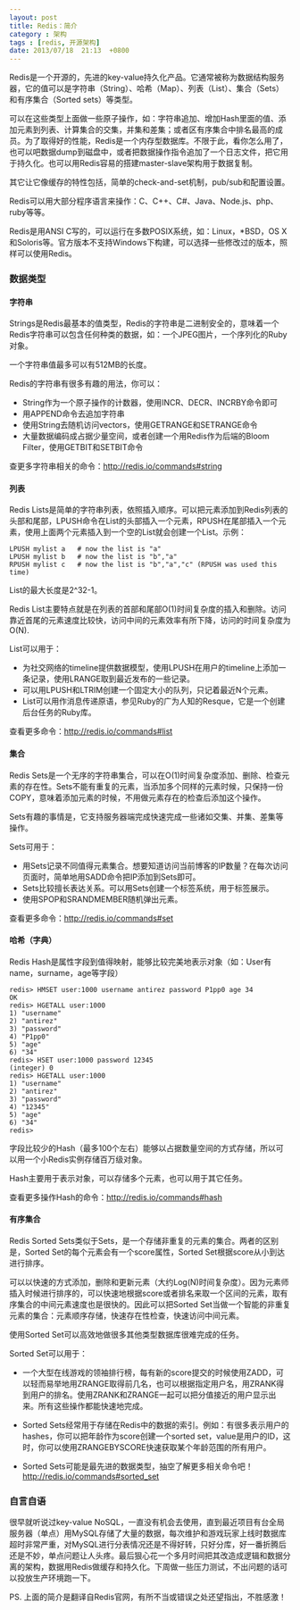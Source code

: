 ```yaml
---
layout: post
title: Redis：简介
category : 架构
tags : [redis, 开源架构]
date: 2013/07/18  21:13  +0800
--- 
```


Redis是一个开源的，先进的key-value持久化产品。它通常被称为数据结构服务器，它的值可以是字符串（String）、哈希（Map）、列表（List）、集合（Sets）和有序集合（Sorted sets）等类型。

可以在这些类型上面做一些原子操作，如：字符串追加、增加Hash里面的值、添加元素到列表、计算集合的交集，并集和差集；或者区有序集合中排名最高的成员。为了取得好的性能，Redis是一个内存型数据库。不限于此，看你怎么用了，也可以吧数据dump到磁盘中，或者把数据操作指令追加了一个日志文件，把它用于持久化。也可以用Redis容易的搭建master-slave架构用于数据复制。

<!--more-->

其它让它像缓存的特性包括，简单的check-and-set机制，pub/sub和配置设置。

Redis可以用大部分程序语言来操作：C、C++、C#、Java、Node.js、php、ruby等等。

Redis是用ANSI C写的，可以运行在多数POSIX系统，如：Linux，*BSD，OS X和Soloris等。官方版本不支持Windows下构建，可以选择一些修改过的版本，照样可以使用Redis。


### 数据类型

#### 字符串

Strings是Redis最基本的值类型，Redis的字符串是二进制安全的，意味着一个Redis字符串可以包含任何种类的数据，如：一个JPEG图片，一个序列化的Ruby对象。

一个字符串值最多可以有512MB的长度。

Redis的字符串有很多有趣的用法，你可以：

* String作为一个原子操作的计数器，使用INCR、DECR、INCRBY命令即可
* 用APPEND命令去追加字符串
* 使用String去随机访问vectors，使用GETRANGE和SETRANGE命令
* 大量数据编码成占据少量空间，或者创建一个用Redis作为后端的Bloom Filter，使用GETBIT和SETBIT命令

查更多字符串相关的命令：<http://redis.io/commands#string>

#### 列表

Redis Lists是简单的字符串列表，依照插入顺序。可以把元素添加到Redis列表的头部和尾部，LPUSH命令在List的头部插入一个元素，RPUSH在尾部插入一个元素，使用上面两个元素插入到一个空的List就会创建一个List。示例：

	LPUSH mylist a   # now the list is "a"
	LPUSH mylist b   # now the list is "b","a"
	RPUSH mylist c   # now the list is "b","a","c" (RPUSH was used this time)


List的最大长度是2^32-1。

Redis List主要特点就是在列表的首部和尾部O(1)时间复杂度的插入和删除。访问靠近首尾的元素速度比较快，访问中间的元素效率有所下降，访问的时间复杂度为O(N).

List可以用于：

* 为社交网络的timeline提供数据模型，使用LPUSH在用户的timeline上添加一条记录，使用LRANGE取到最近发布的一些记录。
* 可以用LPUSH和LTRIM创建一个固定大小的队列，只记着最近N个元素。
* List可以用作消息传递原语，参见Ruby的广为人知的Resque，它是一个创建后台任务的Ruby库。

查看更多命令：<http://redis.io/commands#list> 


#### 集合

Redis Sets是一个无序的字符串集合，可以在O(1)时间复杂度添加、删除、检查元素的存在性。Sets不能有重复的元素，当添加多个同样的元素时候，只保持一份COPY，意味着添加元素的时候，不用做元素存在的检查后添加这个操作。

Sets有趣的事情是，它支持服务器端完成快速完成一些诸如交集、并集、差集等操作。

Sets可用于：

* 用Sets记录不同值得元素集合。想要知道访问当前博客的IP数量？在每次访问页面时，简单地用SADD命令把IP添加到Sets即可。
* Sets比较擅长表达关系。可以用Sets创建一个标签系统，用于标签展示。
* 使用SPOP和SRANDMEMBER随机弹出元素。

查看更多命令：<http://redis.io/commands#set>

#### 哈希（字典）

Redis Hash是属性字段到值得映射，能够比较完美地表示对象（如：User有name，surname，age等字段）

	redis> HMSET user:1000 username antirez password P1pp0 age 34
	OK
	redis> HGETALL user:1000
	1) "username"
	2) "antirez"
	3) "password"
	4) "P1pp0"
	5) "age"
	6) "34"
	redis> HSET user:1000 password 12345
	(integer) 0
	redis> HGETALL user:1000
	1) "username"
	2) "antirez"
	3) "password"
	4) "12345"
	5) "age"
	6) "34"
	redis> 

字段比较少的Hash（最多100个左右）能够以占据数量空间的方式存储，所以可以用一个小Redis实例存储百万级对象。	

Hash主要用于表示对象，可以存储多个元素，也可以用于其它任务。

查看更多操作Hash的命令：<http://redis.io/commands#hash>

#### 有序集合

Redis Sorted Sets类似于Sets，是一个存储非重复的元素的集合。两者的区别是，Sorted Set的每个元素会有一个score属性，Sorted Set根据score从小到达进行排序。

可以以快速的方式添加，删除和更新元素（大约Log(N)时间复杂度）。因为元素师插入时候进行排序的，可以快速地根据score或者排名来取一个区间的元素，取有序集合的中间元素速度也是很快的。因此可以把Sorted Set当做一个智能的非重复元素的集合：元素顺序存储，快速存在性检查，快速访问中间元素。

使用Sorted Set可以高效地做很多其他类型数据库很难完成的任务。

Sorted Set可以用于：

* 一个大型在线游戏的领袖排行榜，每有新的score提交的时候使用ZADD，可以轻而易举地用ZRANGE取得前几名，也可以根据指定用户名，用ZRANK得到用户的排名。使用ZRANK和ZRANGE一起可以把分值接近的用户显示出来。所有这些操作都能快速地完成。
* Sorted Sets经常用于存储在Redis中的数据的索引。例如：有很多表示用户的hashes，你可以把年龄作为score创建一个sorted set，value是用户的ID，这时，你可以使用ZRANGEBYSCORE快速获取某个年龄范围的所有用户。

* Sorted Sets可能是最先进的数据类型，抽空了解更多相关命令吧！<http://redis.io/commands#sorted_set>


### 自言自语

很早就听说过key-value NoSQL，一直没有机会去使用，直到最近项目有台全局服务器（单点）用MySQL存储了大量的数据，每次维护和游戏玩家上线时数据库超时非常严重，对MySQL进行分表情况还是不得好转，只好分库，好一番折腾后还是不妙，单点问题让人头疼。最后狠心花一个多月时间把其改造成逻辑和数据分离的架构，数据用Redis做缓存和持久化。下周做一些压力测试，不出问题的话可以投放生产环境跑一下。

PS. 上面的简介是翻译自Redis官网，有所不当或错误之处还望指出，不胜感激！

